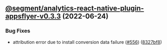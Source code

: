 ## [@segment/analytics-react-native-plugin-appsflyer-v0.3.3](https://github.com/segmentio/analytics-react-native/compare/@segment/analytics-react-native-plugin-appsflyer-v0.3.2...@segment/analytics-react-native-plugin-appsflyer-v0.3.3) (2022-06-24)


### Bug Fixes

* attribution error due to install conversion data failure ([#556](https://github.com/segmentio/analytics-react-native/issues/556)) ([8327bf8](https://github.com/segmentio/analytics-react-native/commit/8327bf8f87a6da767be32aaff68445f7184e61de))
